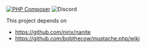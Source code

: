 [![PHP Composer](https://github.com/AyrscottLLC/ace.sbs/actions/workflows/php.yml/badge.svg)](https://github.com/AyrscottLLC/ace.sbs/actions/workflows/php.yml) ![Discord](https://img.shields.io/discord/801530772560937021?label=discord)

This project depends on

* https://github.com/nirix/nanite
* https://github.com/bobthecow/mustache.php/wiki

